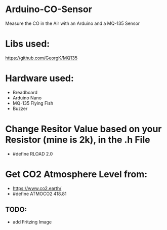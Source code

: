 # Arduino-CO-Sensor
Measure the CO in the Air with an Arduino and a MQ-135 Sensor

# Libs used:
https://github.com/GeorgK/MQ135

# Hardware used:
- Breadboard
- Arduino Nano
- MQ-135 Flying Fish
- Buzzer

# Change Resitor Value based on your Resistor (mine is 2k), in the .h File
- #define RLOAD 2.0

# Get CO2 Atmosphere Level from:
- https://www.co2.earth/
- #define ATMOCO2 418.81

## TODO:
- add Fritzing Image
